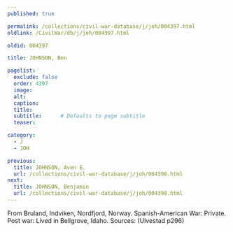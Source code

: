 ```yaml
---
published: true

permalink: /collections/civil-war-database/j/joh/004397.html
oldlink: /CivilWar/db/j/joh/004397.html

oldid: 004397

title: JOHNSON, Ben

pagelist:
  exclude: false
  order: 4397
  image: 
  alt:
  caption:
  title:
  subtitle:      # Defaults to page subtitle
  teaser:

category: 
  - J 
  - JOH

previous:
  title: JOHNSON, Aven E.
  url: /collections/civil-war-database/j/joh/004396.html  
next:
  title: JOHNSON, Benjamin
  url: /collections/civil-war-database/j/joh/004398.html   
---
```

From Bruland, Indviken, Nordfjord, Norway. Spanish-American War: Private. Post war: Lived in Bellgrove, Idaho. Sources: (Ulvestad p296)